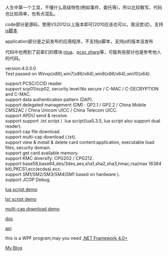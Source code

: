 人生中第一个工具，不懂什么高级特性(例如事件、委托等)，所以比较敢写，代码也比较简单，也有点混乱。

code部分是源码，使用VS2012以上版本即可(2010应该也可以，我没尝试)，支持[js脚本](https://apdu.github.io/notes/2019/08/01/jsapi.html)

application部分是之前发布的应用程序，不支持js脚本，支持js的版本没发布

代码中也用到了前辈们的模块:[nlua](https://github.com/NLua/NLua)、[pcsc sharp](https://github.com/danm-de/pcsc-sharp)等，可能有些部分也是参考他人的代码。




version:4.0.0.0    
Test passed on Winxp(x86),win7(x86/x64),win8(x86/x64),win10(x64).  

support PCSC/CCID reader.  
support scp01/scp02, security level:No secure / C-MAC / C-DECRYPTION and C-MAC.  
support data authentication pattern (DAP).  
support delegated management (DM) :	GP2.1 / GP2.2 / China Mobile CMS2AC / China Unicom UICC / China Telecom UICC.  
support APDU send & receive.  
support support .txt script / .lua script(lua5.3.5, lua script also support dual reader).   
support cap file download.  
support multi-cap download (.txt).  
support view & install & delete card content:application, executable load files, security domain.  
support get card available memory.  
support KMC diversify: CPG202 / CPG212.  
support base58,base64,des/3des,aes,sha1,sha2,sha3,hmac,rsa(max 16384 bit),PKCS1,ecc(ecdsa),ecc.  
support SM1/SM2/SM3/SM4(SM1 based on hardware ).   
support JCOP Debug.  

[lua script demo](https://github.com/APDU/lua-script)   

[txt script demo](https://github.com/APDU/SmartCardPlus/tree/master/application/script/txt)  

[multi-cap download demo](https://github.com/APDU/SmartCardPlus/tree/master/application/cap)  

[doc](https://github.com/APDU/SmartCardPlus/tree/master/doc)    

[api](http://apdu.github.io/notes/2018/09/01/luaapi.html)   

this is a WPF program,may you need [.NET Framework 4.0+](https://www.microsoft.com/en-us/download/details.aspx?id=17718)  

[My Blog](http://apdu.github.io)   
